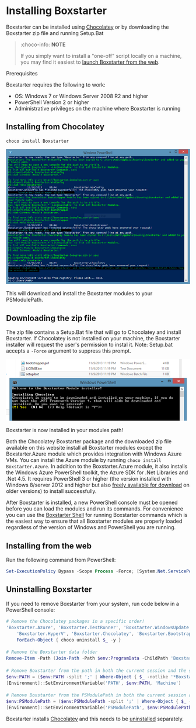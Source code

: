 ﻿---
Order: 30
Title: Installing Boxstarter
---

# Installing Boxstarter

Boxstarter can be installed using [Chocolatey](https://chocolatey.org) or by downloading the Boxstarter zip file and running Setup.Bat

> :choco-info: **NOTE**
>
> If you simply want to install a "one-off" script locally on a machine, you may find it easiest to [launch Boxstarter from the web](weblauncher).

 Prerequisites

Boxstarter requires the following to work:

- OS: Windows 7 or Windows Server 2008 R2 and higher
- PowerShell Version 2 or higher
- Administrative privileges on the machine where Boxstarter is running

## Installing from Chocolatey

```powershell
choco install Boxstarter
```

![Boxstarter Windows PowerShell install output](/assets/images/installed.png)

This will download and install the Boxstarter modules to your PSModulePath.

## Downloading the zip file

The zip file contains a Setup.Bat file that will go to Chocolatey and install Boxstarter. If Chocolatey is not installed on your machine, the Boxstarter installer will request the user's permission to instal it. Note: Setup.bat accepts a `-Force` argument to suppress this prompt.

![Boxstarter Module installer](/assets/images/setup.png)

Boxstarter is now installed in your modules path!

Both the Chocolatey Boxstarter package and the downloaded zip file available on this website install all Boxstarter modules except the Boxstarter.Azure module which provides integration with Windows Azure VMs. You can install the Azure module by running `choco install Boxstarter.Azure`. In addition to the Boxstarter.Azure module, it also installs the Windows Azure PowerShell toolkit, the Azure SDK for .Net Libraries and .Net 4.5. It requires PowerShell 3 or higher (the version installed with Windows 8/server 2012 and higher but also [freely available for download](https://www.microsoft.com/en-us/download/details.aspx?id=40855) on older versions) to install successfully.

After Boxstarter is installed, a new PowerShell console must be opened before you can load the modules and run its commands. For convenience you can use the [Boxstarter Shell](usingboxstarter) for running Boxstarter commands which is the easiest way to ensure that all Boxstarter modules are properly loaded regardless of the version of Windows and PowerShell you are running.

## Installing from the web

Run the following command from PowerShell:

```powershell
Set-ExecutionPolicy Bypass -Scope Process -Force; [System.Net.ServicePointManager]::SecurityProtocol = [System.Net.ServicePointManager]::SecurityProtocol -bor 3072; iex ((New-Object System.Net.WebClient).DownloadString('https://boxstarter.org/bootstrapper.ps1')); Get-Boxstarter -Force
```

## Uninstalling Boxstarter

If you need to remove Boxstarter from your system, run code below in a PowerShell console:

```powershell
# Remove the Chocolatey packages in a specific order!
'Boxstarter.Azure', 'Boxstarter.TestRunner', 'Boxstarter.WindowsUpdate', 'Boxstarter',
    'Boxstarter.HyperV', 'Boxstarter.Chocolatey', 'Boxstarter.Bootstrapper', 'Boxstarter.WinConfig', 'BoxStarter.Common' |
    ForEach-Object { choco uninstall $_ -y }

# Remove the Boxstarter data folder
Remove-Item -Path (Join-Path -Path $env:ProgramData -ChildPath 'Boxstarter') -Recurse -Force

# Remove Boxstarter from the path in both the current session and the system
$env:PATH = ($env:PATH -split ';' | Where-Object { $_ -notlike '*Boxstarter*' }) -join ';'
[Environment]::SetEnvironmentVariable('PATH', $env:PATH, 'Machine')

# Remove Boxstarter from the PSModulePath in both the current session and the system
$env:PSModulePath = ($env:PSModulePath -split ';' | Where-Object { $_ -notlike '*Boxstarter*' }) -join ';'
[Environment]::SetEnvironmentVariable('PSModulePath', $env:PSModulePath, 'Machine')
```

Boxstarter installs [Chocolatey](https://chocolatey.org) and this needs to be [uninstalled](https://docs.chocolatey.org/en-us/choco/uninstallation) separately.

